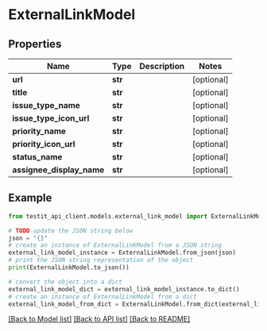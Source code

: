 # ExternalLinkModel


## Properties

Name | Type | Description | Notes
------------ | ------------- | ------------- | -------------
**url** | **str** |  | [optional] 
**title** | **str** |  | [optional] 
**issue_type_name** | **str** |  | [optional] 
**issue_type_icon_url** | **str** |  | [optional] 
**priority_name** | **str** |  | [optional] 
**priority_icon_url** | **str** |  | [optional] 
**status_name** | **str** |  | [optional] 
**assignee_display_name** | **str** |  | [optional] 

## Example

```python
from testit_api_client.models.external_link_model import ExternalLinkModel

# TODO update the JSON string below
json = "{}"
# create an instance of ExternalLinkModel from a JSON string
external_link_model_instance = ExternalLinkModel.from_json(json)
# print the JSON string representation of the object
print(ExternalLinkModel.to_json())

# convert the object into a dict
external_link_model_dict = external_link_model_instance.to_dict()
# create an instance of ExternalLinkModel from a dict
external_link_model_from_dict = ExternalLinkModel.from_dict(external_link_model_dict)
```
[[Back to Model list]](../README.md#documentation-for-models) [[Back to API list]](../README.md#documentation-for-api-endpoints) [[Back to README]](../README.md)


